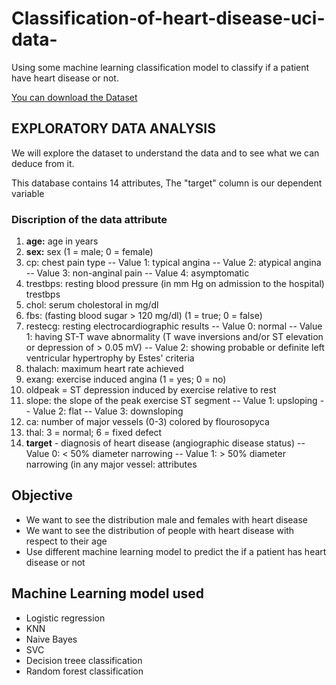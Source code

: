 # Classification-of-heart-disease-uci-data-
Using some machine learning classification model to classify if a patient have heart disease or not.

[You can download the Dataset](https://www.kaggle.com/ronitf/heart-disease-uci)
## EXPLORATORY DATA ANALYSIS 

We will explore the dataset to understand the data and to see what we can deduce from it.

This database contains 14 attributes, The "target" column is our dependent variable 

### Discription of the data attribute 
1. **age:** age in years
2. **sex:** sex (1 = male; 0 = female)
3. cp: chest pain type -- Value 1: typical angina -- Value 2: atypical angina -- Value 3: non-anginal pain -- Value 4:    asymptomatic
4. trestbps: resting blood pressure (in mm Hg on admission to the hospital) trestbps
5. chol: serum cholestoral in mg/dl
6. fbs: (fasting blood sugar > 120 mg/dl) (1 = true; 0 = false)
7. restecg: resting electrocardiographic results -- Value 0: normal -- Value 1: having ST-T wave abnormality (T wave inversions and/or ST elevation or depression of > 0.05 mV) -- Value 2: showing probable or definite left ventricular hypertrophy by Estes' criteria
8. thalach: maximum heart rate achieved
9. exang: exercise induced angina (1 = yes; 0 = no)
10. oldpeak = ST depression induced by exercise relative to rest 
11. slope: the slope of the peak exercise ST segment -- Value 1: upsloping -- Value 2: flat -- Value 3: downsloping
12. ca: number of major vessels (0-3) colored by flourosopyca
13. thal: 3 = normal; 6 = fixed defect 
14. **target** - diagnosis of heart disease (angiographic disease status) -- Value 0: < 50% diameter narrowing -- Value 1: > 50% diameter narrowing (in any major vessel: attributes 

## Objective 
+ We want to see the distribution male and females with heart disease 
+ We want to see the distribution of people with heart disease with respect to their age
+ Use different machine learning model to predict the if a patient has heart disease or not

## Machine Learning model used 
+ Logistic regression 
+ KNN
+ Naive Bayes
+ SVC
+ Decision treee classification 
+ Random forest classification 



